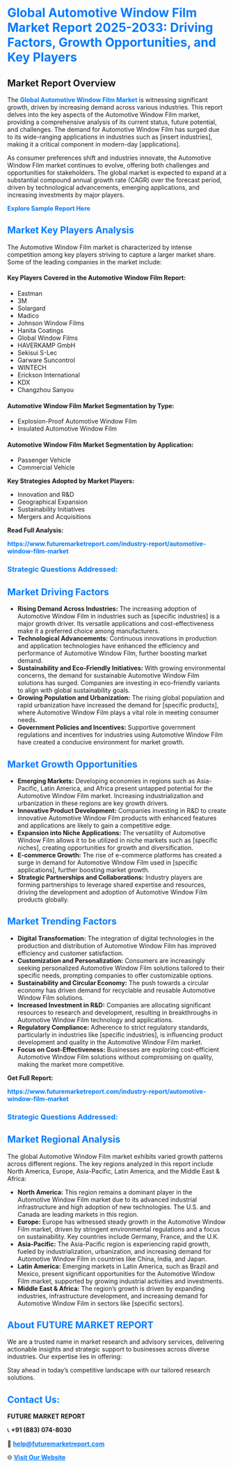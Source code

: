 <h1 style="color: #007BFF;">Global Automotive Window Film Market Report 2025-2033: Driving Factors, Growth Opportunities, and Key Players</h1>

<section id="overview">
<h2>Market Report Overview</h2>
<p>The <a href="https://www.futuremarketreport.com/industry-report/automotive-window-film-market" style="color: #007BFF; text-decoration: none;"><strong>Global Automotive Window Film Market</strong></a> is witnessing significant growth, driven by increasing demand across various industries. This report delves into the key aspects of the Automotive Window Film market, providing a comprehensive analysis of its current status, future potential, and challenges. The demand for Automotive Window Film has surged due to its wide-ranging applications in industries such as [insert industries], making it a critical component in modern-day [applications].</p>
<p>As consumer preferences shift and industries innovate, the Automotive Window Film market continues to evolve, offering both challenges and opportunities for stakeholders. The global market is expected to expand at a substantial compound annual growth rate (CAGR) over the forecast period, driven by technological advancements, emerging applications, and increasing investments by major players.</p>
</section>

<section id="overview">
<p><a href="https://www.futuremarketreport.com/request-sample/reportId=28816" style="color: #007BFF; text-decoration: none;"><strong>Explore Sample Report Here</strong></a></p>
</section>

<section id="key-players">
<h2 style="color: #007BFF;">Market Key Players Analysis</h2>
<p>The Automotive Window Film market is characterized by intense competition among key players striving to capture a larger market share. Some of the leading companies in the market include:</p>
<h4>Key Players Covered in the Automotive Window Film Report:</h4>
<ul><li>Eastman</li><li>3M</li><li>Solargard</li><li>Madico</li><li>Johnson Window Films</li><li>Hanita Coatings</li><li>Global Window Films</li><li>HAVERKAMP GmbH</li><li>Sekisui S-Lec</li><li>Garware Suncontrol</li><li>WINTECH</li><li>Erickson International</li><li>KDX</li><li>Changzhou Sanyou</li></ul>
<h4>Automotive Window Film Market Segmentation by Type:</h4>
<ul><li>Explosion-Proof Automotive Window Film</li><li>Insulated Automotive Window Film</li></ul>

<h4>Automotive Window Film Market Segmentation by Application:</h4>
<ul><li>Passenger Vehicle</li><li>Commercial Vehicle</li></ul>
<p><strong>Key Strategies Adopted by Market Players:</strong></p>
<ul>
<li>Innovation and R&D</li>
<li>Geographical Expansion</li>
<li>Sustainability Initiatives</li>
<li>Mergers and Acquisitions</li>
</ul>
</section>

<section>
<p><strong>Read Full Analysis: </strong></p><a href="https://www.futuremarketreport.com/industry-report/automotive-window-film-market" style="color: #007BFF; text-decoration: none;"><strong>https://www.futuremarketreport.com/industry-report/automotive-window-film-market</strong></a>
<h3 style="color: #007BFF;">Strategic Questions Addressed:</h3>
</section>

<section id="driving-factors">
<h2 style="color: #007BFF;">Market Driving Factors</h2>
<ul>
<li><strong>Rising Demand Across Industries:</strong> The increasing adoption of Automotive Window Film in industries such as [specific industries] is a major growth driver. Its versatile applications and cost-effectiveness make it a preferred choice among manufacturers.</li>
<li><strong>Technological Advancements:</strong> Continuous innovations in production and application technologies have enhanced the efficiency and performance of Automotive Window Film, further boosting market demand.</li>
<li><strong>Sustainability and Eco-Friendly Initiatives:</strong> With growing environmental concerns, the demand for sustainable Automotive Window Film solutions has surged. Companies are investing in eco-friendly variants to align with global sustainability goals.</li>
<li><strong>Growing Population and Urbanization:</strong> The rising global population and rapid urbanization have increased the demand for [specific products], where Automotive Window Film plays a vital role in meeting consumer needs.</li>
<li><strong>Government Policies and Incentives:</strong> Supportive government regulations and incentives for industries using Automotive Window Film have created a conducive environment for market growth.</li>
</ul>
</section>

<section id="growth-opportunities">
<h2 style="color: #007BFF;">Market Growth Opportunities</h2>
<ul>
<li><strong>Emerging Markets:</strong> Developing economies in regions such as Asia-Pacific, Latin America, and Africa present untapped potential for the Automotive Window Film market. Increasing industrialization and urbanization in these regions are key growth drivers.</li>
<li><strong>Innovative Product Development:</strong> Companies investing in R&D to create innovative Automotive Window Film products with enhanced features and applications are likely to gain a competitive edge.</li>
<li><strong>Expansion into Niche Applications:</strong> The versatility of Automotive Window Film allows it to be utilized in niche markets such as [specific niches], creating opportunities for growth and diversification.</li>
<li><strong>E-commerce Growth:</strong> The rise of e-commerce platforms has created a surge in demand for Automotive Window Film used in [specific applications], further boosting market growth.</li>
<li><strong>Strategic Partnerships and Collaborations:</strong> Industry players are forming partnerships to leverage shared expertise and resources, driving the development and adoption of Automotive Window Film products globally.</li>
</ul>
</section>

<section id="trending-factors">
<h2 style="color: #007BFF;">Market Trending Factors</h2>
<ul>
<li><strong>Digital Transformation:</strong> The integration of digital technologies in the production and distribution of Automotive Window Film has improved efficiency and customer satisfaction.</li>
<li><strong>Customization and Personalization:</strong> Consumers are increasingly seeking personalized Automotive Window Film solutions tailored to their specific needs, prompting companies to offer customizable options.</li>
<li><strong>Sustainability and Circular Economy:</strong> The push towards a circular economy has driven demand for recyclable and reusable Automotive Window Film solutions.</li>
<li><strong>Increased Investment in R&D:</strong> Companies are allocating significant resources to research and development, resulting in breakthroughs in Automotive Window Film technology and applications.</li>
<li><strong>Regulatory Compliance:</strong> Adherence to strict regulatory standards, particularly in industries like [specific industries], is influencing product development and quality in the Automotive Window Film market.</li>
<li><strong>Focus on Cost-Effectiveness:</strong> Businesses are exploring cost-efficient Automotive Window Film solutions without compromising on quality, making the market more competitive.</li>
</ul>
</section>

<section>
<p><strong>Get Full Report: </strong></p><a href="https://www.futuremarketreport.com/industry-report/automotive-window-film-market" style="color: #007BFF; text-decoration: none;"><strong>https://www.futuremarketreport.com/industry-report/automotive-window-film-market</strong></a>
<h3 style="color: #007BFF;">Strategic Questions Addressed:</h3>
</section>


<section id="regional-analysis">
<h2 style="color: #007BFF;">Market Regional Analysis</h2>
<p>The global Automotive Window Film market exhibits varied growth patterns across different regions. The key regions analyzed in this report include North America, Europe, Asia-Pacific, Latin America, and the Middle East & Africa:</p>
<ul>
<li><strong>North America:</strong> This region remains a dominant player in the Automotive Window Film market due to its advanced industrial infrastructure and high adoption of new technologies. The U.S. and Canada are leading markets in this region.</li>
<li><strong>Europe:</strong> Europe has witnessed steady growth in the Automotive Window Film market, driven by stringent environmental regulations and a focus on sustainability. Key countries include Germany, France, and the U.K.</li>
<li><strong>Asia-Pacific:</strong> The Asia-Pacific region is experiencing rapid growth, fueled by industrialization, urbanization, and increasing demand for Automotive Window Film in countries like China, India, and Japan.</li>
<li><strong>Latin America:</strong> Emerging markets in Latin America, such as Brazil and Mexico, present significant opportunities for the Automotive Window Film market, supported by growing industrial activities and investments.</li>
<li><strong>Middle East & Africa:</strong> The region’s growth is driven by expanding industries, infrastructure development, and increasing demand for Automotive Window Film in sectors like [specific sectors].</li>
</ul>
</section>

<footer>
<h2 style="color: #007BFF;">About FUTURE MARKET REPORT</h2>
<p>We are a trusted name in market research and advisory services, delivering actionable insights and strategic support to businesses across diverse industries. Our expertise lies in offering:</p>

<p>Stay ahead in today’s competitive landscape with our tailored research solutions.</p>

<h2 style="color: #007BFF;">Contact Us:</h2>
<p><strong>FUTURE MARKET REPORT</strong></p>
<p>📞 <strong>+91 (883) 074-8030</strong></p>
<p>📧 <strong><a href="mailto:help@futuremarketreport.com" style="color: #007BFF;">help@futuremarketreport.com</a></strong></p>
<p>🌐 <strong><a href="https://www.futuremarketreport.com/" style="color: #007BFF;">Visit Our Website</a></strong></p>
</footer>